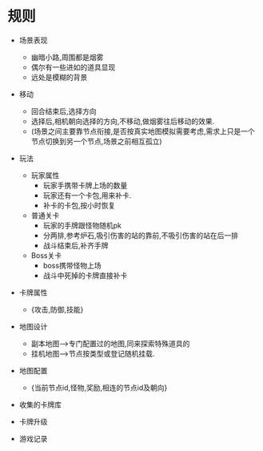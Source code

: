# 规则

- 场景表现
  - 幽暗小路,周围都是烟雾
  - 偶尔有一些进如的道具显现
  - 远处是模糊的背景
- 移动
  - 回合结束后,选择方向
  - 选择后,相机朝向选择的方向,不移动,做烟雾往后移动的效果.
  - (场景之间主要靠节点衔接,是否按真实地图模拟需要考虑,需求上只是一个节点切换到另一个节点,场景之前相互孤立)
- 玩法
  - 玩家属性
    - 玩家手携带卡牌上场的数量
    - 玩家还有一个卡包,用来补卡.
    - 补卡的卡包,按小时恢复
  - 普通关卡
    - 玩家的手牌跟怪物随机pk
    - 分两排,参考炉石,吸引伤害的站的靠前,不吸引伤害的站在后一排
    - 战斗结束后,补齐手牌
  - Boss关卡
    - boss携带怪物上场
    - 战斗中死掉的卡牌直接补卡

- 卡牌属性
  - {攻击,防御,技能}
- 地图设计
  - 副本地图-->专门配置过的地图,同来探索特殊道具的
  - 挂机地图-->节点按类型或登记随机挂载.
- 地图配置
  - {当前节点id,怪物,奖励,相连的节点id及朝向}
- 收集的卡牌库
- 卡牌升级
- 游戏记录


